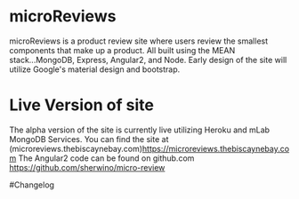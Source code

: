 # microReviews
microReviews is a product review site where users review the smallest components that make up a product.
All built using the MEAN stack...MongoDB, Express, Angular2, and Node.
Early design of the site will utilize Google's material design and bootstrap.

# Live Version of site
The alpha version of the site is currently live utilizing Heroku and mLab MongoDB Services.
You can find the site at (microreviews.thebiscaynebay.com)https://microreviews.thebiscaynebay.com
The Angular2 code can be found on github.com https://github.com/sherwino/micro-review


#Changelog
